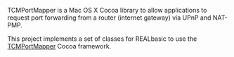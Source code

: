 TCMPortMapper is a Mac OS X Cocoa library to allow applications to request port forwarding from a router (internet gateway) via UPnP and NAT-PMP.

This project implements a set of classes for REALbasic to use the [TCMPortMapper](http://code.google.com/p/tcmportmapper) Cocoa framework.